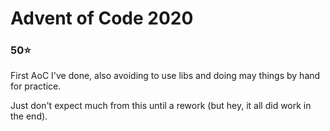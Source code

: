 # Advent of Code 2020 
### 50:star:
First AoC I've done, also avoiding to use libs and doing may things by hand for practice.

Just don't expect much from this until a rework (but hey, it all did work in the end).
